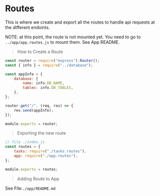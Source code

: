 # Routes

This is where we create and export all the routes to handle api requests at the different endoints.

NOTE: at this point, the route is not mounted yet. You need to go to `../app/app.routes.js` to mount them. See App README.

> How to Create a Route

```js
const router = require("express").Router();
const { info } = require("../database");

const appInfo = {
	database: {
		name: info.DB_NAME,
		tables: info.DB_TABLES,
	},
};

router.get("/", (req, res) => {
	res.send(appInfo);
});

module.exports = router;
```

> Exporting the new route

```js
// file ./index.js
const routes = {
	tasks: require("./tasks.routes"),
	app: require("./app.routes"),
};

module.exports = routes;
```

> Adding Route to App

See File:`./app/README.md`
